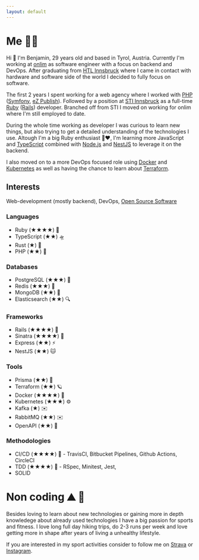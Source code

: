 ```yaml
---
layout: default
---
```

# Me 👨‍💻

Hi 👋 I'm Benjamin, 29 years old and based in Tyrol, Austria. Currently I'm working at [onlim](https://onlim.com/) as software engineer with a focus on backend and DevOps.
After graduating from [HTL Innsbruck](https://htlinn.ac.at/) where I came in contact with hardware and software side of the world I decided to fully focus on software.

The first 2 years I spent working for a web agency where I worked with [PHP](https://www.php.net/) ([Symfony](https://symfony.com/), [eZ Publish](https://github.com/ezsystems/ezpublish-community)).
Followed by a position at [STI Innsbruck](https://www.sti-innsbruck.at/) as a full-time [Ruby](https://www.ruby-lang.org/en/) ([Rails](https://rubyonrails.org/)) developer. Branched off from STI I moved on working for onlim where I'm still employed to date.

During the whole time working as developer I was curious to learn new things, but also trying to get a detailed understanding of the technologies I use. Altough I'm a big Ruby enthusiast 💎❤️, I'm learning more JavaScript and [TypeScript](https://www.typescriptlang.org/) combined with [Node.js](https://nodejs.dev/) and [NestJS](https://nestjs.com) to leverage it on the backend.

I also moved on to a more DevOps focused role using [Docker](https://www.docker.com/) and [Kubernetes](https://kubernetes.io/) as well as having the chance to learn about [Terraform](https://www.terraform.io/).

## Interests

Web-development (mostly backend), DevOps, [Open Source Software](https://github.com/tak1n)

### Languages

- Ruby (★★★★) 💎
- TypeScript (★★) 🛸
- Rust (★) 🦀
- PHP (★★) 🐘

### Databases

- PostgreSQL (★★★) 🐘
- Redis (★★★) 🔑
- MongoDB (★★) 📄
- Elasticsearch (★★) 🔍

### Frameworks

- Rails (★★★★) 🚅
- Sinatra (★★★★) 🤠
- Express (★★) ⚡️
- NestJS (★★) 🐱

### Tools

- Prisma (★★) 🚀
- Terraform (★★) 🪐
- Docker (★★★★) 🕋
- Kubernetes (★★★) ⚙️
- Kafka (★) ✉️
- RabbitMQ (★★) ✉️
- OpenAPI (★★) 📃

### Methodologies

- CI/CD (★★★★) 🚢 - TravisCI, Bitbucket Pipelines, Github Actions, CircleCI
- TDD (★★★★) 🔬 - RSpec, Minitest, Jest,
- SOLID

# Non coding ⛰️ 🏃

Besides loving to learn about new technologies or gaining more in depth knowledege about already used technologies I have a big passion for sports and fitness.
I love long full day hiking trips, do 2-3 runs per week and love getting more in shape after years of living a unhealthy lifestyle.

If you are interested in my sport activities consider to follow me on [Strava](https://www.strava.com/athletes/70701998) or [Instagram](https://www.instagram.com/bk_cupra/).
